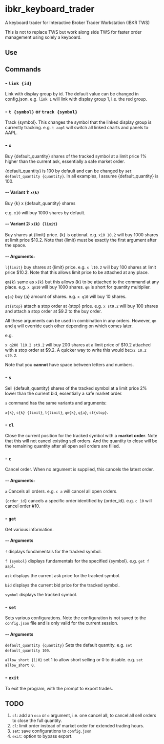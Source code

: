 # ibkr_keyboard_trader
A keyboard trader for Interactive Broker Trader Workstation (IBKR TWS)

This is not to replace TWS but work along side TWS for faster order management using solely a keyboard.

## Use


## Commands
### - `link {id}`
Link with display group by id. The default value can be changed in config.json. e.g. `link 1` will link with display group 1, i.e. the red group.

### - `t {symbol}` or `track {symbol}`
Track {symbol}. This changes the symbol that the linked display group is currently tracking. e.g. `t aapl` will switch all linked charts and panels to AAPL.

### - `x`
Buy {default_quantity} shares of the tracked symbol at a limit price 1% higher than the current ask, essentially a safe market order. 

{default_quantity} is 100 by default and can be changed by `set default_quantity {quantity}`. In all examples, I assume {default_quantity} is 100.


#### -- Variant 1: `x{k}`
Buy {k} x {default_quantity} shares

e.g. `x10` will buy 1000 shares by default.

#### -- Variant 2: `x{k} {limit}` 
Buy shares at {limit} price. {k} is optional. e.g. `x10 10.2` will buy 1000 shares at limit price $10.2. Note that {limit} must be exactly the first argument after the space.

#### --  Arguments:
`l{limit}` buy shares at {limit} price. e.g. `x l10.2` will buy 100 shares at limit price $10.2. Note that this allows limit price to be attached at any place.

`qm{k}` same as `x{k}` but this allows {k} to be attached to the command at any place. e.g. `x qm10` will buy 1000 shares. `qm` is short for quantity multiplier.

`q{a}` buy {a} amount of shares. e.g. `x q10` will buy 10 shares.

`st{stop}` attach a stop order at {stop} price. e.g. `x st9.2` will buy 100 shares and attach a stop order at $9.2 to the buy order.

All these arguments can be used in combination in any orders. However, `qm` and `q` will override each other depending on which comes later.

e.g.

`x q200 l10.2 st9.2` will buy 200 shares at a limit price of $10.2 attached with a stop order at $9.2. A quicker way to write this would be:`x2 10.2 st9.2`.

Note that you **cannot** have space between letters and numbers.

### - `s`
Sell {default_quantity} shares of the tracked symbol at a limit price 2% lower than the current bid, essentially a safe market order. 

`s` command has the same variants and arguments:

`x{k}`, `s{k} {limit}`, `l{limit}`, `qm{k}`, `q{a}`, `st{stop}`.

### - `cl`
Close the current position for the tracked symbol with a **market order**. Note that this will not cancel existing sell orders. And the quantity to close will be the remaining quantity after all open sell orders are filled.

### - `c`
Cancel order. When no argument is supplied, this cancels the latest order.

#### -- Arguments:
`a` Cancels all orders. e.g. `c a` will cancel all open orders.

`{order_id}` cancels a specific order identified by {order_id}. e.g. `c 10` will cancel order #10.

### - `get`
Get various information.

#### -- Arguments
`f` displays fundamentals for the tracked symbol.

`f {symbol}` displays fundamentals for the specified {symbol}. e.g. `get f aapl`.

`ask` displays the current ask price for the tracked symbol.

`bid` displays the current bid price for the tracked symbol.

`symbol` displays the tracked symbol.

### - `set`
Sets various configurations. Note the configuration is not saved to the `config.json` file and is only valid for the current session.

#### -- Arguments
`default_quantity {quantity}` Sets the default quantity. e.g. `set default_quantity 100`.

`allow_short {1|0}` set 1 to allow short selling or 0 to disable. e.g. `set allow_short 0`.

### - `exit`
To exit the program, with the prompt to export trades.

## TODO
1. `cl`: add an `oca` or `o` argument, i.e. one cancel all, to cancel all sell orders to close the full quantity.
2. `cl`: limit order instead of market order for extended trading hours.
3. `set`: save configurations to `config.json`
4. `exit`: option to bypass export.